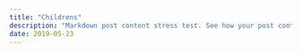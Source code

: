 ```yaml
---
title: "Childrens"
description: "Markdown post content stress test. See how your post content is being styled with Tailwind CSS."
date: 2019-05-23
---
```

